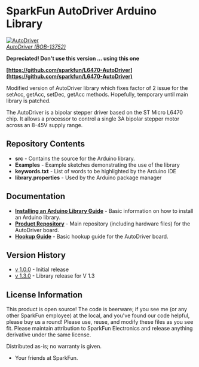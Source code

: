 SparkFun AutoDriver Arduino Library
==========
[![AutoDriver](https://dlnmh9ip6v2uc.cloudfront.net/images/products/1/1/6/1/1/11611-01_medium.jpg)  
*AutoDriver (BOB-13752)*](https://www.sparkfun.com/products/13752)

**Depreciated!  Don't use this version ... using this one**

**[https://github.com/sparkfun/L6470-AutoDriver](https://github.com/sparkfun/L6470-AutoDriver)**

Modified version of AutoDriver library which fixes factor of 2 issue for the setAcc, getAcc, setDec,  getAcc methods. Hopefully, temporary until main library is patched.

The AutoDriver is a bipolar stepper driver based on the ST Micro L6470 chip.
It allows a processor to control a single 3A bipolar stepper motor across an 8-45V supply range.

Repository Contents
-------------------
* **src** - Contains the source for the Arduino library.
* **Examples** - Example sketches demonstrating the use of the library
* **keywords.txt** - List of words to be highlighted by the Arduino IDE
* **library.properties** - Used by the Arduino package manager

Documentation
-------------------
* **[Installing an Arduino Library Guide](https://learn.sparkfun.com/tutorials/installing-an-arduino-library)** - Basic information on how to install an Arduino library.
* **[Product Repository](https://github.com/sparkfun/L6470-AutoDriver)** - Main repository (including hardware files) for the AutoDriver board.
* **[Hookup Guide](https://learn.sparkfun.com/tutorials/getting-started-with-the-autodriver---v13)** - Basic hookup guide for the AutoDriver board.

Version History
-------------------

* [v 1.0.0](https://github.com/sparkfun/SparkFun_AutoDriver_Arduino_Library/tree/V_1.0.0) - Initial release
* [v 1.3.0](https://github.com/sparkfun/SparkFun_AutoDriver_Arduino_Library/tree/V_1.3.0) - Library release for V 1.3

License Information
-------------------
This product is open source! 
The code is beerware; if you see me (or any other SparkFun employee) at the local, and you've found our code helpful, please buy us a round!
Please use, reuse, and modify these files as you see fit. Please maintain attribution to SparkFun Electronics and release anything derivative under the same license.

Distributed as-is; no warranty is given.

- Your friends at SparkFun.

